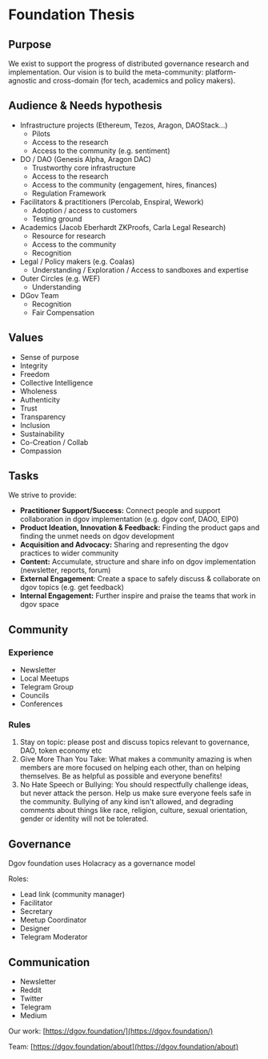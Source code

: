 # Foundation Thesis

## Purpose <a id="DGOVFoundationThesis-Purpose"></a>

We exist to support the progress of distributed governance research and implementation. Our vision is to build the meta-community: platform-agnostic and cross-domain \(for tech, academics and policy makers\).

## Audience & Needs hypothesis <a id="DGOVFoundationThesis-Audience&amp;Needshypothesis"></a>

* Infrastructure projects \(Ethereum, Tezos, Aragon, DAOStack...\)
  * Pilots
  * Access to the research
  * Access to the community \(e.g. sentiment\)
* DO / DAO \(Genesis Alpha, Aragon DAC\)
  * Trustworthy core infrastructure
  * Access to the research
  * Access to the community \(engagement, hires, finances\)
  * Regulation Framework
* Facilitators & practitioners \(Percolab, Enspiral, Wework\)
  * Adoption / access to customers
  * Testing ground
* Academics \(Jacob Eberhardt ZKProofs, Carla Legal Research\)
  * Resource for research
  * Access to the community
  * Recognition
* Legal / Policy makers \(e.g. Coalas\)
  * Understanding / Exploration / Access to sandboxes and expertise
* Outer Circles \(e.g. WEF\)
  * Understanding
* DGov Team
  * Recognition
  * Fair Compensation

## Values <a id="DGOVFoundationThesis-Values"></a>

* Sense of purpose
* Integrity
* Freedom
* Collective Intelligence
* Wholeness
* Authenticity
* Trust
* Transparency
* Inclusion
* Sustainability
* Co-Creation / Collab
* Compassion

## Tasks <a id="DGOVFoundationThesis-Tasks"></a>

We strive to provide:

* **Practitioner Support/Success:** Connect people and support collaboration in dgov implementation \(e.g. dgov conf, DAO0, EIP0\)
* **Product Ideation, Innovation & Feedback:** Finding the product gaps and finding the unmet needs on dgov development
* **Acquisition and Advocacy:** Sharing and representing the dgov practices to wider community
* **Content:** Accumulate, structure and share info on dgov implementation \(newsletter, reports, forum\)
* **External Engagement**: Create a space to safely discuss & collaborate on dgov topics \(e.g. get feedback\)
* **Internal Engagement:** Further inspire and praise the teams that work in dgov space

## Community <a id="DGOVFoundationThesis-Community"></a>

### Experience <a id="DGOVFoundationThesis-Experience"></a>

* Newsletter
* Local Meetups 
* Telegram Group
* Councils
* Conferences

### Rules <a id="DGOVFoundationThesis-Rules"></a>

1. Stay on topic: please post and discuss topics relevant to governance, DAO, token economy etc
2. Give More Than You Take: What makes a community amazing is when members are more focused on helping each other, than on helping themselves. Be as helpful as possible and everyone benefits!
3. No Hate Speech or Bullying: You should respectfully challenge ideas, but never attack the person. Help us make sure everyone feels safe in the community. Bullying of any kind isn't allowed, and degrading comments about things like race, religion, culture, sexual orientation, gender or identity will not be tolerated.

## Governance <a id="DGOVFoundationThesis-Governance"></a>

Dgov foundation uses Holacracy as a governance model

Roles:

* Lead link \(community manager\)
* Facilitator
* Secretary
* Meetup Coordinator
* Designer
* Telegram Moderator

## Communication <a id="DGOVFoundationThesis-Communication"></a>

* Newsletter
* Reddit
* Twitter
* Telegram
* Medium

Our work: [https://dgov.foundation/](https://dgov.foundation/)

Team: [https://dgov.foundation/about](https://dgov.foundation/about)

